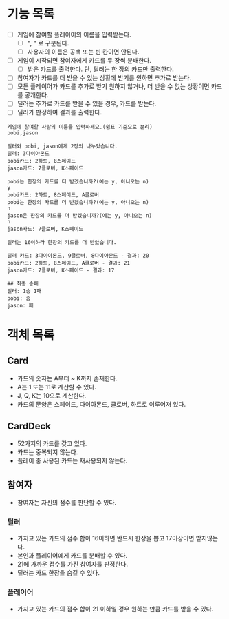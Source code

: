 # 기능 목록
- [ ] 게임에 참여할 플레이어의 이름을 입력받는다.
  - [ ] ", " 로 구분된다.
  - [ ] 사용자의 이름은 공백 또는 빈 칸이면 안된다.
- [ ] 게임이 시작되면 참여자에게 카드를 두 장씩 분배한다.
  - [ ] 받은 카드를 출력한다. 단, 딜러는 한 장의 카드만 출력한다.
- [ ] 참여자가 카드를 더 받을 수 있는 상황에 받기를 원하면 추가로 받는다.
- [ ] 모든 플레이어가 카드를 추가로 받기 원하지 않거나, 더 받을 수 없는 상황이면 카드를 공개한다.
- [ ] 딜러는 추가로 카드를 받을 수 있을 경우, 카드를 받는다.
- [ ] 딜러가 판정하여 결과를 출력한다.

```
게임에 참여할 사람의 이름을 입력하세요.(쉼표 기준으로 분리)
pobi,jason

딜러와 pobi, jason에게 2장의 나누었습니다.
딜러: 3다이아몬드
pobi카드: 2하트, 8스페이드
jason카드: 7클로버, K스페이드

pobi는 한장의 카드를 더 받겠습니까?(예는 y, 아니오는 n)
y
pobi카드: 2하트, 8스페이드, A클로버
pobi는 한장의 카드를 더 받겠습니까?(예는 y, 아니오는 n)
n
jason은 한장의 카드를 더 받겠습니까?(예는 y, 아니오는 n)
n
jason카드: 7클로버, K스페이드

딜러는 16이하라 한장의 카드를 더 받았습니다.

딜러 카드: 3다이아몬드, 9클로버, 8다이아몬드 - 결과: 20
pobi카드: 2하트, 8스페이드, A클로버 - 결과: 21
jason카드: 7클로버, K스페이드 - 결과: 17

## 최종 승패
딜러: 1승 1패
pobi: 승
jason: 패
```

# 객체 목록

## Card
- 카드의 숫자는 A부터 ~ K까지 존재한다.
- A는 1 또는 11로 계산할 수 있다.
- J, Q, K는 10으로 계산한다.
- 카드의 문양은 스페이드, 다이아몬드, 클로버, 하트로 이루어져 있다.

## CardDeck
- 52가지의 카드를 갖고 있다.
- 카드는 중복되지 않는다.
- 플레이 중 사용된 카드는 재사용되지 않는다.

## 참여자
- 참여자는 자신의 점수를 판단할 수 있다.

### 딜러
- 가지고 있는 카드의 점수 합이 16이하면 반드시 한장을 뽑고 17이상이면 받지않는다.
- 본인과 플레이어에게 카드를 분배할 수 있다.
- 21에 가까운 점수를 가진 참여자를 판정한다.
- 딜러는 카드 한장을 숨길 수 있다.

### 플레이어
- 가지고 있는 카드의 점수 합이 21 이하일 경우 원하는 만큼 카드를 받을 수 있다.
